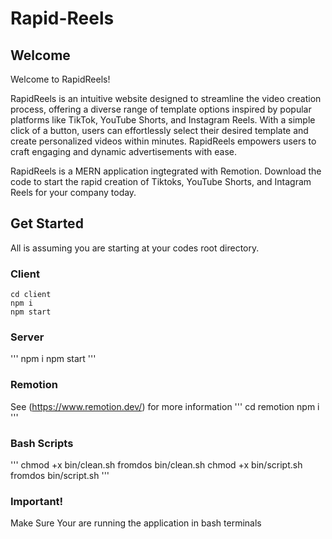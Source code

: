 # Rapid-Reels


## Welcome
Welcome to RapidReels!

RapidReels is an intuitive website designed to streamline the video creation process, offering a diverse range of template options inspired by popular platforms like TikTok, YouTube Shorts, and Instagram Reels. With a simple click of a button, users can effortlessly select their desired template and create personalized videos within minutes. RapidReels empowers users to craft engaging and dynamic advertisements with ease.

RapidReels is a MERN application ingtegrated with Remotion. Download the code to start the rapid creation of Tiktoks, YouTube Shorts, and Intagram Reels for your company today.

## Get Started
All is assuming you are starting at your codes root directory.

### Client
```
cd client
npm i
npm start
```

### Server
'''
npm i
npm start
'''

### Remotion
See (https://www.remotion.dev/) for more information
'''
cd remotion
npm i
'''

### Bash Scripts
'''
chmod +x bin/clean.sh
fromdos bin/clean.sh
chmod +x bin/script.sh
fromdos bin/script.sh
'''

### Important!
Make Sure Your are running the application in bash terminals



